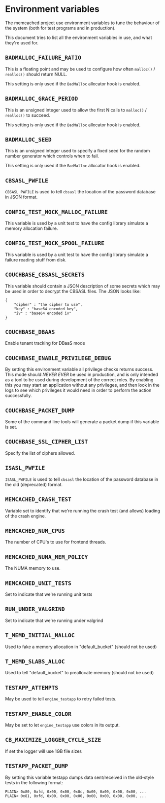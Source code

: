 # Environment variables

The memcached project use environment variables to tune the behaviour
of the system (both for test programs and in production).

This document tries to list all the environment variables in use, and what
they're used for.

## `BADMALLOC_FAILURE_RATIO`
This is a floating point and may be used to configure how often
`malloc()` / `realloc()` should return NULL.

This setting is only used if the `BadMalloc` allocator hook is enabled.

## `BADMALLOC_GRACE_PERIOD`

This is an unsigned integer used to allow the first N calls to
`malloc()` / `realloc()` to succeed.

This setting is only used if the `BadMalloc` allocator hook is enabled.

## `BADMALLOC_SEED`

This is an unsigned integer used to specify a fixed seed for the
random number generator which controls when to fail.

This setting is only used if the `BadMalloc` allocator hook is enabled.

## `CBSASL_PWFILE`

`CBSASL_PWFILE` is used to tell `cbsasl` the location of the password
database in JSON format.

## `CONFIG_TEST_MOCK_MALLOC_FAILURE`

This variable is used by a unit test to have the config library
simulate a memory allocation failure.

## `CONFIG_TEST_MOCK_SPOOL_FAILURE`

This variable is used by a unit test to have the config library
simulate a failure reading stuff from disk.

## `COUCHBASE_CBSASL_SECRETS`

This variable should contain a JSON description of some secrets
which may be used in order to decrypt the CBSASL files. The
JSON looks like:

    {
        "cipher" : "the cipher to use",
        "key" : "base64 encoded key",
        "iv" : "base64 encoded iv"
    }

## `COUCHBASE_DBAAS`

Enable tenant tracking for DBaaS mode

## `COUCHBASE_ENABLE_PRIVILEGE_DEBUG`

By setting this environment variable all privilege checks returns
success. This mode should _NEVER EVER_ be used in production, and
is only intended as a tool to be used during development of the
correct roles. By enabling this you may start an application
without any privileges, and then look in the logs to see which
privileges it would need in order to perform the action successfully.

## `COUCHBASE_PACKET_DUMP`

Some of the command line tools will generate a packet dump if this
variable is set.

## `COUCHBASE_SSL_CIPHER_LIST`

Specify the list of ciphers allowed.

## `ISASL_PWFILE`

`ISASL_PWFILE` is used to tell `cbsasl` the location of the password
database in the old (deprecated) format.

## `MEMCACHED_CRASH_TEST`

Variable set to identify that we're running the crash test (and allows)
loading of the crash engine.

## `MEMCACHED_NUM_CPUS`

The number of CPU's to use for frontend threads.

## `MEMCACHED_NUMA_MEM_POLICY`

The NUMA memory to use.

## `MEMCACHED_UNIT_TESTS`

Set to indicate that we're running unit tests

## `RUN_UNDER_VALGRIND`

Set to indicate that we're running under valgrind

## `T_MEMD_INITIAL_MALLOC`

Used to fake a memory allocation in "default_bucket" (should not be used)

## `T_MEMD_SLABS_ALLOC`

Used to tell "default_bucket" to preallocate memory (should not be used)

## `TESTAPP_ATTEMPTS`

May be used to tell `engine_testapp` to retry failed tests.

## `TESTAPP_ENABLE_COLOR`

May be set to let `engine_testapp` use colors in its output.

## `CB_MAXIMIZE_LOGGER_CYCLE_SIZE`

If set the logger will use 1GB file sizes

## `TESTAPP_PACKET_DUMP`

By setting this variable testapp dumps data sent/received in the old-style
tests in the following format:

    PLAIN> 0x80, 0xfd, 0x00, 0x00, 0x0c, 0x00, 0x00, 0x00, 0x00, ...
    PLAIN< 0x81, 0xfd, 0x00, 0x00, 0x00, 0x00, 0x00, 0x00, 0x00, ...
